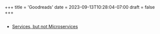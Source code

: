 +++
title = 'Goodreads'
date = 2023-09-13T10:28:04-07:00
draft = false
+++


##

- [Services, but not Microservices](https://renegadeotter.com/2023/09/10/death-by-a-thousand-microservices.html)

